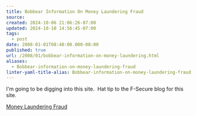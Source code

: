 ```yaml
---
title: Bobbear Information On Money Laundering Fraud
source: 
created: 2024-10-06 21:06:26-07:00
updated: 2024-10-10 14:56:45-07:00
tags:
  - post
date: 2008-01-01T08:40:00.000-08:00
published: true
url: /2008/01/bobbear-information-on-money-laundering.html
aliases:
  - Bobbear-information-on-money-laundering-fraud
linter-yaml-title-alias: Bobbear-information-on-money-laundering-fraud
---
```



I'm going to be digging into this site.  Hat tip to the F-Secure blog for this site.  
  
[Money Laundering Fraud](https://www.bobbear.co.uk/)